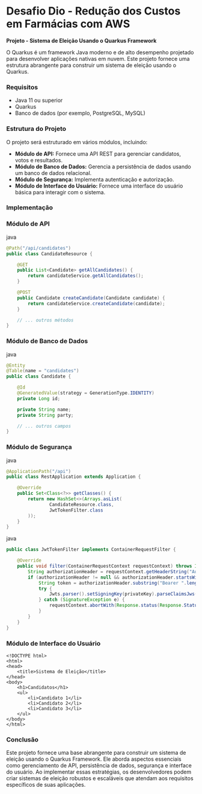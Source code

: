 # Desafio Dio - Redução dos Custos em Farmácias com AWS



**Projeto - Sistema de Eleição Usando o Quarkus Framework**



O Quarkus é um framework Java moderno e de alto desempenho projetado para desenvolver aplicações nativas em nuvem. Este projeto fornece uma estrutura abrangente para construir um sistema de eleição usando o Quarkus.



### **Requisitos**

- Java 11 ou superior
- Quarkus
- Banco de dados (por exemplo, PostgreSQL, MySQL)



### **Estrutura do Projeto**

O projeto será estruturado em vários módulos, incluindo:



- **Módulo de API:** Fornece uma API REST para gerenciar candidatos, votos e resultados.
- **Módulo de Banco de Dados:** Gerencia a persistência de dados usando um banco de dados relacional.
- **Módulo de Segurança:** Implementa autenticação e autorização.
- **Módulo de Interface do Usuário:** Fornece uma interface do usuário básica para interagir com o sistema.



### **Implementação**



### **Módulo de API**

java



```java
@Path("/api/candidates")
public class CandidateResource {

    @GET
    public List<Candidate> getAllCandidates() {
        return candidateService.getAllCandidates();
    }

    @POST
    public Candidate createCandidate(Candidate candidate) {
        return candidateService.createCandidate(candidate);
    }

    // ... outros métodos
}
```



### **Módulo de Banco de Dados**

java



```java
@Entity
@Table(name = "candidates")
public class Candidate {

    @Id
    @GeneratedValue(strategy = GenerationType.IDENTITY)
    private Long id;

    private String name;
    private String party;

    // ... outros campos
}
```



### **Módulo de Segurança**

java



```java
@ApplicationPath("/api")
public class RestApplication extends Application {

    @Override
    public Set<Class<?>> getClasses() {
        return new HashSet<>(Arrays.asList(
                CandidateResource.class,
                JwtTokenFilter.class
        ));
    }
}
```



java



```java
public class JwtTokenFilter implements ContainerRequestFilter {

    @Override
    public void filter(ContainerRequestContext requestContext) throws IOException {
        String authorizationHeader = requestContext.getHeaderString("Authorization");
        if (authorizationHeader != null && authorizationHeader.startsWith("Bearer ")) {
            String token = authorizationHeader.substring("Bearer ".length());
            try {
                Jwts.parser().setSigningKey(privateKey).parseClaimsJws(token);
            } catch (SignatureException e) {
                requestContext.abortWith(Response.status(Response.Status.UNAUTHORIZED).build());
            }
        }
    }
}
```



### **Módulo de Interface do Usuário**



```plaintext
<!DOCTYPE html>
<html>
<head>
    <title>Sistema de Eleição</title>
</head>
<body>
    <h1>Candidatos</h1>
    <ul>
        <li>Candidato 1</li>
        <li>Candidato 2</li>
        <li>Candidato 3</li>
    </ul>
</body>
</html>
```



### **Conclusão**

Este projeto fornece uma base abrangente para construir um sistema de eleição usando o Quarkus Framework. Ele aborda aspectos essenciais como gerenciamento de API, persistência de dados, segurança e interface do usuário. Ao implementar essas estratégias, os desenvolvedores podem criar sistemas de eleição robustos e escaláveis que atendam aos requisitos específicos de suas aplicações.


